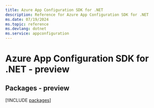 ```yaml
---
title: Azure App Configuration SDK for .NET
description: Reference for Azure App Configuration SDK for .NET
ms.date: 07/19/2024
ms.topic: reference
ms.devlang: dotnet
ms.service: appconfiguration
---
```

# Azure App Configuration SDK for .NET - preview
## Packages - preview
[!INCLUDE [packages](app-configuration-index.md)]